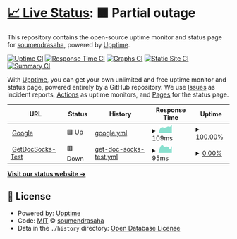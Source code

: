 # [📈 Live Status](https://soumendrasaha.github.io/upptimenew): <!--live status--> **🟧 Partial outage**

This repository contains the open-source uptime monitor and status page for [soumendrasaha](https://soumendrasaha.github.io/upptimenew), powered by [Upptime](https://github.com/upptime/upptime).

[![Uptime CI](https://github.com/soumendrasaha/upptimenew/workflows/Uptime%20CI/badge.svg)](https://github.com/soumendrasaha/upptimenew/actions?query=workflow%3A%22Uptime+CI%22)
[![Response Time CI](https://github.com/soumendrasaha/upptimenew/workflows/Response%20Time%20CI/badge.svg)](https://github.com/soumendrasaha/upptimenew/actions?query=workflow%3A%22Response+Time+CI%22)
[![Graphs CI](https://github.com/soumendrasaha/upptimenew/workflows/Graphs%20CI/badge.svg)](https://github.com/soumendrasaha/upptimenew/actions?query=workflow%3A%22Graphs+CI%22)
[![Static Site CI](https://github.com/soumendrasaha/upptimenew/workflows/Static%20Site%20CI/badge.svg)](https://github.com/soumendrasaha/upptimenew/actions?query=workflow%3A%22Static+Site+CI%22)
[![Summary CI](https://github.com/soumendrasaha/upptimenew/workflows/Summary%20CI/badge.svg)](https://github.com/soumendrasaha/upptimenew/actions?query=workflow%3A%22Summary+CI%22)

With [Upptime](https://upptime.js.org), you can get your own unlimited and free uptime monitor and status page, powered entirely by a GitHub repository. We use [Issues](https://github.com/soumendrasaha/upptimenew/issues) as incident reports, [Actions](https://github.com/soumendrasaha/upptimenew/actions) as uptime monitors, and [Pages](https://soumendrasaha.github.io/upptimenew) for the status page.

<!--start: status pages-->
<!-- This summary is generated by Upptime (https://github.com/upptime/upptime) -->
<!-- Do not edit this manually, your changes will be overwritten -->
<!-- prettier-ignore -->
| URL | Status | History | Response Time | Uptime |
| --- | ------ | ------- | ------------- | ------ |
| <img alt="" src="https://icons.duckduckgo.com/ip3/google.com.ico" height="13"> [Google](http://google.com/) | 🟩 Up | [google.yml](https://github.com/soumendrasaha/upptimenew/commits/HEAD/history/google.yml) | <details><summary><img alt="Response time graph" src="./graphs/google/response-time-week.png" height="20"> 109ms</summary><br><a href="https://soumendrasaha.github.io/upptimenew/history/google"><img alt="Response time 136" src="https://img.shields.io/endpoint?url=https%3A%2F%2Fraw.githubusercontent.com%2Fsoumendrasaha%2Fupptimenew%2FHEAD%2Fapi%2Fgoogle%2Fresponse-time.json"></a><br><a href="https://soumendrasaha.github.io/upptimenew/history/google"><img alt="24-hour response time 142" src="https://img.shields.io/endpoint?url=https%3A%2F%2Fraw.githubusercontent.com%2Fsoumendrasaha%2Fupptimenew%2FHEAD%2Fapi%2Fgoogle%2Fresponse-time-day.json"></a><br><a href="https://soumendrasaha.github.io/upptimenew/history/google"><img alt="7-day response time 109" src="https://img.shields.io/endpoint?url=https%3A%2F%2Fraw.githubusercontent.com%2Fsoumendrasaha%2Fupptimenew%2FHEAD%2Fapi%2Fgoogle%2Fresponse-time-week.json"></a><br><a href="https://soumendrasaha.github.io/upptimenew/history/google"><img alt="30-day response time 114" src="https://img.shields.io/endpoint?url=https%3A%2F%2Fraw.githubusercontent.com%2Fsoumendrasaha%2Fupptimenew%2FHEAD%2Fapi%2Fgoogle%2Fresponse-time-month.json"></a><br><a href="https://soumendrasaha.github.io/upptimenew/history/google"><img alt="1-year response time 138" src="https://img.shields.io/endpoint?url=https%3A%2F%2Fraw.githubusercontent.com%2Fsoumendrasaha%2Fupptimenew%2FHEAD%2Fapi%2Fgoogle%2Fresponse-time-year.json"></a></details> | <details><summary><a href="https://soumendrasaha.github.io/upptimenew/history/google">100.00%</a></summary><a href="https://soumendrasaha.github.io/upptimenew/history/google"><img alt="All-time uptime 100.00%" src="https://img.shields.io/endpoint?url=https%3A%2F%2Fraw.githubusercontent.com%2Fsoumendrasaha%2Fupptimenew%2FHEAD%2Fapi%2Fgoogle%2Fuptime.json"></a><br><a href="https://soumendrasaha.github.io/upptimenew/history/google"><img alt="24-hour uptime 100.00%" src="https://img.shields.io/endpoint?url=https%3A%2F%2Fraw.githubusercontent.com%2Fsoumendrasaha%2Fupptimenew%2FHEAD%2Fapi%2Fgoogle%2Fuptime-day.json"></a><br><a href="https://soumendrasaha.github.io/upptimenew/history/google"><img alt="7-day uptime 100.00%" src="https://img.shields.io/endpoint?url=https%3A%2F%2Fraw.githubusercontent.com%2Fsoumendrasaha%2Fupptimenew%2FHEAD%2Fapi%2Fgoogle%2Fuptime-week.json"></a><br><a href="https://soumendrasaha.github.io/upptimenew/history/google"><img alt="30-day uptime 100.00%" src="https://img.shields.io/endpoint?url=https%3A%2F%2Fraw.githubusercontent.com%2Fsoumendrasaha%2Fupptimenew%2FHEAD%2Fapi%2Fgoogle%2Fuptime-month.json"></a><br><a href="https://soumendrasaha.github.io/upptimenew/history/google"><img alt="1-year uptime 100.00%" src="https://img.shields.io/endpoint?url=https%3A%2F%2Fraw.githubusercontent.com%2Fsoumendrasaha%2Fupptimenew%2FHEAD%2Fapi%2Fgoogle%2Fuptime-year.json"></a></details>
| <img alt="" src="https://icons.duckduckgo.com/ip3/www.getdocsocks.com.ico" height="13"> [GetDocSocks-Test](https://www.getdocsocks.com/test-upptime) | 🟥 Down | [get-doc-socks-test.yml](https://github.com/soumendrasaha/upptimenew/commits/HEAD/history/get-doc-socks-test.yml) | <details><summary><img alt="Response time graph" src="./graphs/get-doc-socks-test/response-time-week.png" height="20"> 95ms</summary><br><a href="https://soumendrasaha.github.io/upptimenew/history/get-doc-socks-test"><img alt="Response time 166" src="https://img.shields.io/endpoint?url=https%3A%2F%2Fraw.githubusercontent.com%2Fsoumendrasaha%2Fupptimenew%2FHEAD%2Fapi%2Fget-doc-socks-test%2Fresponse-time.json"></a><br><a href="https://soumendrasaha.github.io/upptimenew/history/get-doc-socks-test"><img alt="24-hour response time 104" src="https://img.shields.io/endpoint?url=https%3A%2F%2Fraw.githubusercontent.com%2Fsoumendrasaha%2Fupptimenew%2FHEAD%2Fapi%2Fget-doc-socks-test%2Fresponse-time-day.json"></a><br><a href="https://soumendrasaha.github.io/upptimenew/history/get-doc-socks-test"><img alt="7-day response time 95" src="https://img.shields.io/endpoint?url=https%3A%2F%2Fraw.githubusercontent.com%2Fsoumendrasaha%2Fupptimenew%2FHEAD%2Fapi%2Fget-doc-socks-test%2Fresponse-time-week.json"></a><br><a href="https://soumendrasaha.github.io/upptimenew/history/get-doc-socks-test"><img alt="30-day response time 93" src="https://img.shields.io/endpoint?url=https%3A%2F%2Fraw.githubusercontent.com%2Fsoumendrasaha%2Fupptimenew%2FHEAD%2Fapi%2Fget-doc-socks-test%2Fresponse-time-month.json"></a><br><a href="https://soumendrasaha.github.io/upptimenew/history/get-doc-socks-test"><img alt="1-year response time 107" src="https://img.shields.io/endpoint?url=https%3A%2F%2Fraw.githubusercontent.com%2Fsoumendrasaha%2Fupptimenew%2FHEAD%2Fapi%2Fget-doc-socks-test%2Fresponse-time-year.json"></a></details> | <details><summary><a href="https://soumendrasaha.github.io/upptimenew/history/get-doc-socks-test">0.00%</a></summary><a href="https://soumendrasaha.github.io/upptimenew/history/get-doc-socks-test"><img alt="All-time uptime 60.50%" src="https://img.shields.io/endpoint?url=https%3A%2F%2Fraw.githubusercontent.com%2Fsoumendrasaha%2Fupptimenew%2FHEAD%2Fapi%2Fget-doc-socks-test%2Fuptime.json"></a><br><a href="https://soumendrasaha.github.io/upptimenew/history/get-doc-socks-test"><img alt="24-hour uptime 0.00%" src="https://img.shields.io/endpoint?url=https%3A%2F%2Fraw.githubusercontent.com%2Fsoumendrasaha%2Fupptimenew%2FHEAD%2Fapi%2Fget-doc-socks-test%2Fuptime-day.json"></a><br><a href="https://soumendrasaha.github.io/upptimenew/history/get-doc-socks-test"><img alt="7-day uptime 0.00%" src="https://img.shields.io/endpoint?url=https%3A%2F%2Fraw.githubusercontent.com%2Fsoumendrasaha%2Fupptimenew%2FHEAD%2Fapi%2Fget-doc-socks-test%2Fuptime-week.json"></a><br><a href="https://soumendrasaha.github.io/upptimenew/history/get-doc-socks-test"><img alt="30-day uptime 4.67%" src="https://img.shields.io/endpoint?url=https%3A%2F%2Fraw.githubusercontent.com%2Fsoumendrasaha%2Fupptimenew%2FHEAD%2Fapi%2Fget-doc-socks-test%2Fuptime-month.json"></a><br><a href="https://soumendrasaha.github.io/upptimenew/history/get-doc-socks-test"><img alt="1-year uptime 2.01%" src="https://img.shields.io/endpoint?url=https%3A%2F%2Fraw.githubusercontent.com%2Fsoumendrasaha%2Fupptimenew%2FHEAD%2Fapi%2Fget-doc-socks-test%2Fuptime-year.json"></a></details>

<!--end: status pages-->

[**Visit our status website →**](https://soumendrasaha.github.io/upptimenew)

## 📄 License

- Powered by: [Upptime](https://github.com/upptime/upptime)
- Code: [MIT](./LICENSE) © [soumendrasaha](https://soumendrasaha.github.io/upptimenew)
- Data in the `./history` directory: [Open Database License](https://opendatacommons.org/licenses/odbl/1-0/)
